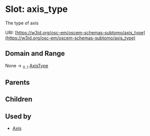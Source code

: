 
# Slot: axis_type

The type of axis

URI: [https://w3id.org/osc-em/oscem-schemas-subtomo/axis_type](https://w3id.org/osc-em/oscem-schemas-subtomo/axis_type)


## Domain and Range

None &#8594;  <sub>0..1</sub> [AxisType](AxisType.md)

## Parents


## Children


## Used by

 * [Axis](Axis.md)
